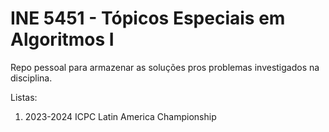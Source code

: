 # INE 5451 - Tópicos Especiais em Algoritmos I

Repo pessoal para armazenar as soluções pros problemas investigados na disciplina.

Listas:

1. 2023-2024 ICPC Latin America Championship
